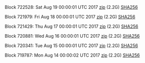 Block 722528: Sat Aug 19 00:00:01 UTC 2017 [zip](https://transfer.sh/TSloO/bootstrap.dat.20170819.zip) (2.2G) [SHA256](https://transfer.sh/WCpSf/sha256.txt)

Block 721979: Fri Aug 18 00:00:01 UTC 2017 [zip](https://transfer.sh/FCgSE/bootstrap.dat.20170818.zip) (2.2G) [SHA256](https://transfer.sh/slXuf/sha256.txt)

Block 721429: Thu Aug 17 00:00:01 UTC 2017 [zip](https://transfer.sh/Y2LU2/bootstrap.dat.20170817.zip) (2.2G) [SHA256](https://transfer.sh/9aIbQ/sha256.txt)

Block 720881: Wed Aug 16 00:00:01 UTC 2017 [zip](https://transfer.sh/ByVIu/bootstrap.dat.20170816.zip) (2.2G) [SHA256](https://transfer.sh/mtF23/sha256.txt)

Block 720341: Tue Aug 15 00:00:01 UTC 2017 [zip](https://transfer.sh/Q5fjp/bootstrap.dat.20170815.zip) (2.2G) [SHA256](https://transfer.sh/UKiyI/sha256.txt)

Block 719787: Mon Aug 14 00:00:02 UTC 2017 [zip](https://transfer.sh/4U8NA/bootstrap.dat.20170814.zip) (2.2G) [SHA256](https://transfer.sh/XjDvp/sha256.txt)

